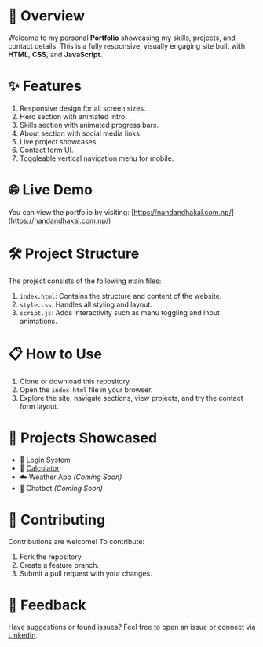 
# 📄 Overview
Welcome to my personal **Portfolio** showcasing my skills, projects, and contact details. This is a fully responsive, visually engaging site built with **HTML**, **CSS**, and **JavaScript**.

# ✨ Features
1. Responsive design for all screen sizes.
2. Hero section with animated intro.
3. Skills section with animated progress bars.
4. About section with social media links.
5. Live project showcases.
6. Contact form UI.
7. Toggleable vertical navigation menu for mobile.

# 🌐 Live Demo
You can view the portfolio by visiting: [https://nandandhakal.com.np/](https://nandandhakal.com.np/)

# 🛠️ Project Structure
The project consists of the following main files:

1. `index.html`: Contains the structure and content of the website.
2. `style.css`: Handles all styling and layout.
3. `script.js`: Adds interactivity such as menu toggling and input animations.

# 📋 How to Use
1. Clone or download this repository.
2. Open the `index.html` file in your browser.
3. Explore the site, navigate sections, view projects, and try the contact form layout.

# 📎 Projects Showcased
- 🔐 [Login System](https://nandandkl.infinityfreeapp.com/)
- 🧮 [Calculator](https://nandandklcalculator.netlify.app/)
- ☁️ Weather App *(Coming Soon)*
- 🤖 Chatbot *(Coming Soon)*

# 🤝 Contributing
Contributions are welcome! To contribute:

1. Fork the repository.
2. Create a feature branch.
3. Submit a pull request with your changes.

# 💬 Feedback
Have suggestions or found issues? Feel free to open an issue or connect via [LinkedIn](https://www.linkedin.com/in/nandandkl/).
